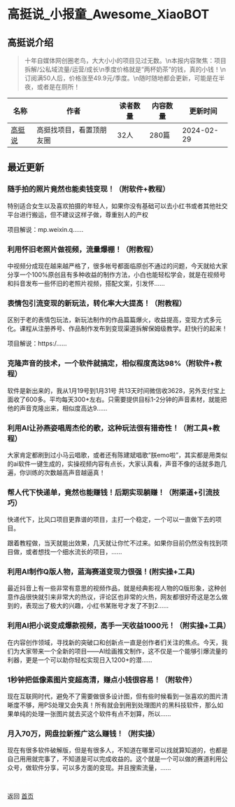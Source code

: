 # 高挺说_小报童_Awesome_XiaoBOT

## 高挺说介绍
> 十年自媒体网创圈老鸟，大大小小的项目见过无数。\n本报内容聚焦：项目拆解/公私域流量/运营/成长\n季度价格就是“两杯奶茶”的钱，真的小钱！\n订阅满50人后，价格涨至49.9元/季度。\n随时随地都会更新，可能是在半夜，或者是在厕所！  
  


|名称|作者|读者数量|内容数量|更新时间|
|---|---|---|---|---|
|[高挺说](https://xiaobot.net/p/gt20240102?refer=9c3f1c95-a052-465a-9902-f6d75080262a)|高挺找项目，看置顶朋友圈|32人|280篇|2024-02-29|

## 最近更新
### 随手拍的照片竟然也能卖钱变现！（附软件+教程）

特别适合女生以及喜欢拍摄的年轻人，如果你没有基础可以去小红书或者其他社交平台进行搬运，但不建议这样子做，尊重别人的产权

项目解说：mp.weixin.q......

### 利用怀旧老照片做视频，流量爆棚！（附教程）

中视频分成现在越来越严格了，很多帐号都面临原创不通过的问题，今天就给大家分享一个100%原创且有多种收益的制作方法，小白也能轻松学会，就是在视频号和抖音发布一些怀旧的老照片视频，搭配文案，引发怀......

### 表情包引流变现的新玩法，转化率大大提高！（附教程）

区别于老的表情包玩法，新玩法制作的作品篇篇爆火，收益提高，变现方式多元化。课程从注册养号、作品制作发布到变现渠道拆解保姆级教学。赶快行的起来！

项目解说：https:/......

### 克隆声音的技术，一个软件就搞定，相似程度高达98%（附软件+教程）

软件是新出来的，我从1月19号到1月31号
共13天时间微信收3628，另外支付宝上面收了600多。平均每天300+左右。只需要提供目标1-2分钟的声音素材，就能把他的声音克隆出来，相似度高达9......

### 利用AI让孙燕姿唱周杰伦的歌，这种玩法很有猎奇性！（附工具+教程）

大家肯定都刷到过小马云唱歌，或者还有陈建斌唱歌“朕emo啦”，其实都是用类似的ai软件一键生成的，实操视频内容有点长，大家认真看，声音不像的话就多跑几遍，你训练的次数越高声音越逼真！

### 帮人代下快递单，竟然也能赚钱！后期实现躺赚！（附渠道+引流技巧）

快递代下，比风口项目更靠谱的项目，主打一个稳定，一个可以一直做下去的项目。

跟着教程做，当天就能出效果，几天就让你忙不过来。如果你目前仍然没有找到项目做，或者想找一个细水流长的项目，......

### 利用AI制作Q版人物，蓝海赛道变现力很强！(附实操+工具)

最近抖音上有一些非常有意思的视频作品，就是经典影视人物的Q版形象，这种创意作品很快就引来非常大的热议，评论区也非常的火热，网友都很好奇这是怎么做到的，表现出了极大的兴趣，小红书某账号才发了不到2......

### 利用AI把小说变成爆款视频，高手一天收益1000元！（附实操+工具）

在内容创作领域，寻找新的突破口和创新点一直是创作者们关注的焦点。今天，我们为大家带来一个全新的项目——AI绘画推文制作，这不仅是一个能够引爆流量的利器，更是一个可以助你轻松实现日入1200+的潜......

### 1秒钟把低像素图片变超高清，赚点小钱很容易！（附软件）

现在互联网时代，避免不了需要做很多设计图，但有些时候看到一张喜欢的图片清晰度不够，用PS处理又会失真！所有就会到用到处理图片的黑科技软件，那么如果单纯的处理一张图片就去买这个软件有点不划算，所以......

### 月入70万，网盘拉新推广这么赚钱！（附实操）

现在有很多软件破解版，但是有很多人，不知道在哪里可以找就算知道的，也都是自己用用就完事了，不知道是可以完成收益的。这个就是一个可以做的赛道利用公众号，做软件分享，可以多方面的变现。并且搜索流量，......


<a href="https://github.com/Reno9527/awesome-xiaobot" style="color: white; text-decoration: none;">awesome-xiaobot</a>

返回 [首页](../README.md)
